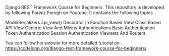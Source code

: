 Django REST Framework Course for Beginners. 
This repository is developed by following Parwiz Forogh on Youtube. 
It contains the following topics

ModelSerializers
api_view() Decorator in Function Based View
Class Based API View
Generic View And Mixins
Authentications
Basic Authentication
Token Authentication
Session Authentication
Viewsets And Routers

You can follow his website for more detailed tutorial on - https://codeloop.org/django-rest-framework-course-for-beginners/

